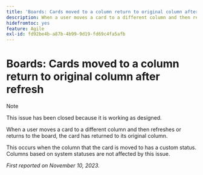 ```yaml
---
title: 'Boards: Cards moved to a column return to original column after refresh'
description: When a user moves a card to a different column and then refreshes or returns to the board, the card has returned to its original column.
hidefromtoc: yes
feature: Agile
exl-id: fd92be4b-a87b-4b99-9d19-fd69c4fa5afb
---
```

# Boards: Cards moved to a column return to original column after refresh

>[!NOTE]
>
>This issue has been closed because it is working as designed.

When a user moves a card to a different column and then refreshes or returns to the board, the card has returned to its original column.

This occurs when the column that the card is moved to has a custom status. Columns based on system statuses are not affected by this issue.

_First reported on November 10, 2023._

<!--CHECK ME - NO VIEWS APRIL-JUNE 2025-->
